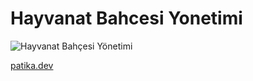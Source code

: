 # Hayvanat Bahcesi Yonetimi


![Hayvanat Bahçesi Yönetimi](https://user-images.githubusercontent.com/107367621/222276514-db586ccc-0caa-46c9-9240-e72b7801f4fd.png)

[patika.dev](https://app.patika.dev/paths)

